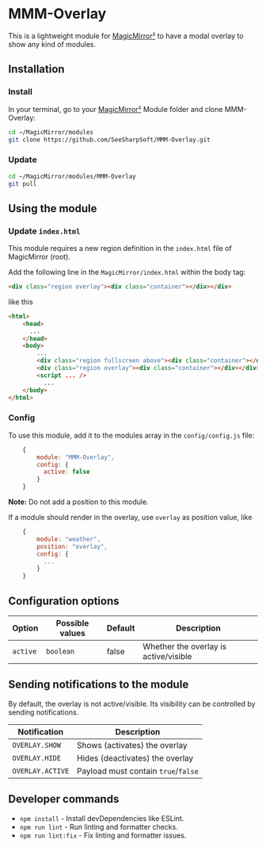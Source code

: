 # MMM-Overlay

This is a lightweight module for [MagicMirror²][mm] to have a modal overlay to show any kind of modules.

## Installation

### Install

In your terminal, go to your [MagicMirror²][mm] Module folder and clone MMM-Overlay:

```bash
cd ~/MagicMirror/modules
git clone https://github.com/SeeSharpSoft/MMM-Overlay.git
```

### Update

```bash
cd ~/MagicMirror/modules/MMM-Overlay
git pull
```

## Using the module

### Update `index.html`

This module requires a new region definition in the `index.html` file of MagicMirror (root).

Add the following line in the `MagicMirror/index.html` within the body tag:

```html
<div class="region overlay"><div class="container"></div></div>
```

like this
```html
<html>
    <head>
      ...
    </head>
    <body>
        ...
        <div class="region fullscreen above"><div class="container"></div></div>
        <div class="region overlay"><div class="container"></div></div> <!-- recommended position is at the end of the region divs -->
        <script ... />
          ...
    </body>
</html>
```

### Config

To use this module, add it to the modules array in the `config/config.js` file:

```js
    {
        module: "MMM-Overlay",
        config: {
          active: false
        }
    }
```

**Note:** Do not add a position to this module.

If a module should render in the overlay, use `overlay` as position value, like
```js
    {
        module: "weather",
        position: "overlay",
        config: {
          ...
        }
    }
```

## Configuration options

Option| Possible values | Default |Description
------|-----------------|---------|-----------
`active`| `boolean`       | false   |Whether the overlay is active/visible

## Sending notifications to the module

By default, the overlay is not active/visible. Its visibility can be controlled by sending notifications.

Notification|Description
------|-----------
`OVERLAY.SHOW`|Shows (activates) the overlay
`OVERLAY.HIDE`|Hides (deactivates) the overlay
`OVERLAY.ACTIVE`|Payload must contain `true`/`false`

## Developer commands

- `npm install` - Install devDependencies like ESLint.
- `npm run lint` - Run linting and formatter checks.
- `npm run lint:fix` - Fix linting and formatter issues.

[mm]: https://github.com/MagicMirrorOrg/MagicMirror
